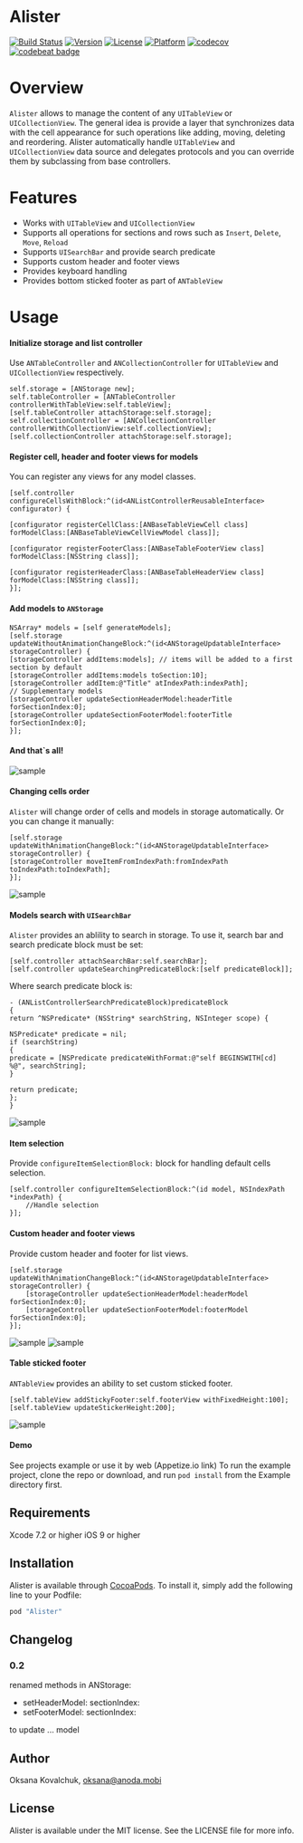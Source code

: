 # Alister

[![Build Status](https://www.bitrise.io/app/b900e8f15eea0533.svg?token=0Tm7DECAACkx3RBavbgllA)](https://www.bitrise.io/app/b900e8f15eea0533)
[![Version](https://img.shields.io/cocoapods/v/Alister.svg?style=flat)](http://cocoapods.org/pods/Alister)
[![License](https://img.shields.io/cocoapods/l/Alister.svg?style=flat)](http://cocoapods.org/pods/Alister)
[![Platform](https://img.shields.io/cocoapods/p/Alister.svg?style=flat)](http://cocoapods.org/pods/Alister)
[![codecov](https://codecov.io/gh/anodamobi/Alister/branch/master/graph/badge.svg)](https://codecov.io/gh/anodamobi/Alister)
[![codebeat badge](https://codebeat.co/badges/0ffd0e1d-727c-424c-95e6-0ea578eb8fb0)](https://codebeat.co/projects/github-com-anodamobi-alister)


# Overview
`Alister` allows to manage the content of any `UITableView` or `UICollectionView`.
The general idea is provide a layer that synchronizes data with the cell appearance for such operations like adding, moving, deleting and reordering.
Alister automatically handle `UITableView` and `UICollectionView` data source and delegates protocols and you can override them by subclassing from base controllers.

# Features
- Works with `UITableView` and `UICollectionView`
- Supports all operations for sections and rows such as `Insert`, `Delete`, `Move`, `Reload`
- Supports `UISearchBar` and provide search predicate
- Supports custom header and footer views
- Provides keyboard handling
- Provides bottom sticked footer as part of `ANTableView`
# Usage
#### Initialize storage and list controller
Use `ANTableController` and `ANCollectionController` for `UITableView` and `UICollectionView` respectively.

```objc
self.storage = [ANStorage new];
self.tableController = [ANTableController controllerWithTableView:self.tableView];
[self.tableController attachStorage:self.storage];
self.collectionController = [ANCollectionController controllerWithCollectionView:self.collectionView];
[self.collectionController attachStorage:self.storage];
```

#### Register cell, header and footer views for models
You can register any views for any model classes.
```objc
[self.controller configureCellsWithBlock:^(id<ANListControllerReusableInterface> configurator) {

[configurator registerCellClass:[ANBaseTableViewCell class]
forModelClass:[ANBaseTableViewCellViewModel class]];

[configurator registerFooterClass:[ANBaseTableFooterView class]
forModelClass:[NSString class]];

[configurator registerHeaderClass:[ANBaseTableHeaderView class]
forModelClass:[NSString class]];
}];
```

#### Add models to `ANStorage`
```objc
NSArray* models = [self generateModels];
[self.storage updateWithoutAnimationChangeBlock:^(id<ANStorageUpdatableInterface> storageController) {
[storageController addItems:models]; // items will be added to a first section by default
[storageController addItems:models toSection:10];
[storageController addItem:@"Title" atIndexPath:indexPath];
// Supplementary models
[storageController updateSectionHeaderModel:headerTitle forSectionIndex:0];
[storageController updateSectionFooterModel:footerTitle forSectionIndex:0];
}];
```
#### And that`s all!
![sample](Assets/base-screen.png)

#### Changing cells order
`Alister` will change order of cells and models in storage automatically.
Or you can change it manually:
```objc
[self.storage updateWithAnimationChangeBlock:^(id<ANStorageUpdatableInterface> storageController) {
[storageController moveItemFromIndexPath:fromIndexPath toIndexPath:toIndexPath];
}];
```
![sample](Assets/reordering-demo.gif)

#### Models search with `UISearchBar`
`Alister` provides an ablility to search in storage.
To use it, search bar and search predicate block must be set:
```objc
[self.controller attachSearchBar:self.searchBar];
[self.controller updateSearchingPredicateBlock:[self predicateBlock]];
```
Where search predicate block is:
```objc
- (ANListControllerSearchPredicateBlock)predicateBlock
{
return ^NSPredicate* (NSString* searchString, NSInteger scope) {

NSPredicate* predicate = nil;
if (searchString)
{
predicate = [NSPredicate predicateWithFormat:@"self BEGINSWITH[cd] %@", searchString];
}

return predicate;
};
}
```
![sample](Assets/table-search-bar.png)


#### Item selection
Provide `configureItemSelectionBlock:` block for handling default cells selection.
```objc
[self.controller configureItemSelectionBlock:^(id model, NSIndexPath *indexPath) {
    //Handle selection
}];
```
#### Custom header and footer views
Provide custom header and footer for list views.
```objc
[self.storage updateWithAnimationChangeBlock:^(id<ANStorageUpdatableInterface> storageController) {
    [storageController updateSectionHeaderModel:headerModel forSectionIndex:0];
    [storageController updateSectionFooterModel:footerModel forSectionIndex:0];
}];
```
![sample](Assets/collection-supplementaries.png)
![sample](Assets/table-supplementaries.png)

#### Table sticked footer
`ANTableView` provides an ability to set custom sticked footer.
```objc
[self.tableView addStickyFooter:self.footerView withFixedHeight:100];
[self.tableView updateStickerHeight:200];
```
![sample](Assets/table-sticky-footer.png)

#### Demo
See projects example or use it by web (Appetize.io link)
To run the example project, clone the repo or download, and run `pod install` from the Example directory first.

## Requirements
Xcode 7.2 or higher
iOS 9 or higher

## Installation
Alister is available through [CocoaPods](http://cocoapods.org). To install
it, simply add the following line to your Podfile:
```ruby
pod "Alister"
```

## Changelog

### 0.2 

renamed methods in ANStorage:
- setHeaderModel: sectionIndex: 
- setFooterModel: sectionIndex: 

to update ... model

## Author
Oksana Kovalchuk, oksana@anoda.mobi
## License
Alister is available under the MIT license. See the LICENSE file for more info.